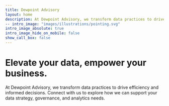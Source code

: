 ```yaml
---
title: Dewpoint Advisory
layout: home
description: At Dewpoint Advisory, we transform data practices to drive efficiency and informed decisions. Connect with us to explore how we can support your data strategy, governance, and analytics needs.
-- intro_image: "images/illustrations/pointing.svg"
intro_image_absolute: true
intro_image_hide_on_mobile: false
show_call_box: false
---
```


# Elevate your data, empower your business.
At Dewpoint Advisory, we transform data practices to drive efficiency and informed decisions. Connect with us to explore how we can support your data strategy, governance, and analytics needs.
